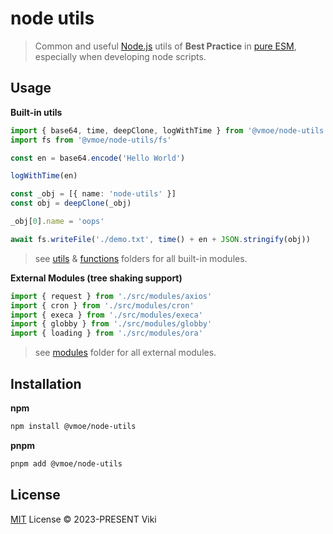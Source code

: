 # node utils

> Common and useful [Node.js](https://nodejs.org/) utils of **Best Practice** in [pure ESM](https://gist.github.com/sindresorhus/a39789f98801d908bbc7ff3ecc99d99c), especially when developing node scripts.

## Usage

**Built-in utils**

```ts
import { base64, time, deepClone, logWithTime } from '@vmoe/node-utils'
import fs from '@vmoe/node-utils/fs'

const en = base64.encode('Hello World')

logWithTime(en)

const _obj = [{ name: 'node-utils' }]
const obj = deepClone(_obj)

_obj[0].name = 'oops'

await fs.writeFile('./demo.txt', time() + en + JSON.stringify(obj))
```

> see [utils](./src/utils) & [functions](./src/functions) folders for all built-in modules.

**External Modules (tree shaking support)**

```ts
import { request } from './src/modules/axios'
import { cron } from './src/modules/cron'
import { execa } from './src/modules/execa'
import { globby } from './src/modules/globby'
import { loading } from './src/modules/ora'
```

> see [modules](./src/modules) folder for all external modules.

## Installation

**npm**

```bash
npm install @vmoe/node-utils
```

**pnpm**

```bash
pnpm add @vmoe/node-utils
```

## License

[MIT](LICENSE) License © 2023-PRESENT Viki
